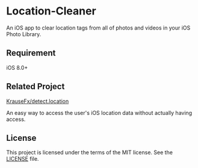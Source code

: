 # Location-Cleaner

An iOS app to clear location tags from all of photos and videos in your iOS Photo Library.

## Requirement

iOS 8.0+

## Related Project

[KrauseFx/detect.location](https://github.com/KrauseFx/detect.location)

An easy way to access the user's iOS location data without actually having access.

## License

This project is licensed under the terms of the MIT license. See the [LICENSE](LICENSE) file.
